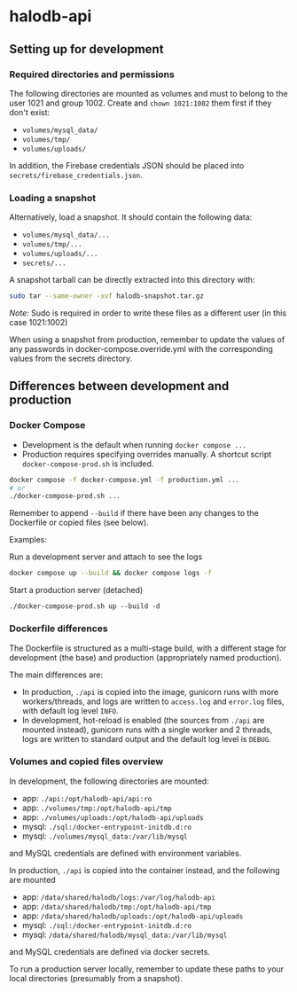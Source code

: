 # halodb-api

## Setting up for development

### Required directories and permissions

The following directories are mounted as volumes and must to belong to the user 1021 and group 1002. Create and `chown 1021:1002` them first if they don't exist:

- `volumes/mysql_data/`
- `volumes/tmp/`
- `volumes/uploads/`

In addition, the Firebase credentials JSON should be placed into `secrets/firebase_credentials.json`.

### Loading a snapshot

Alternatively, load a snapshot. It should contain the following data:

- `volumes/mysql_data/...`
- `volumes/tmp/...`
- `volumes/uploads/...`
- `secrets/...`

A snapshot tarball can be directly extracted into this directory with:

```sh
sudo tar --same-owner -xvf halodb-snapshot.tar.gz
```

*Note:* Sudo is required in order to write these files as a different user (in
this case 1021:1002)

When using a snapshot from production, remember to update the values of any
passwords in docker-compose.override.yml with the corresponding values from the
secrets directory.

## Differences between development and production

### Docker Compose

* Development is the default when running `docker compose ...`
* Production requires specifying overrides manually. A shortcut script `docker-compose-prod.sh` is included.
```bash
docker compose -f docker-compose.yml -f production.yml ...
# or
./docker-compose-prod.sh ...
```

Remember to append `--build` if there have been any changes to the Dockerfile
or copied files (see below).

Examples:

Run a development server and attach to see the logs
```bash
docker compose up --build && docker compose logs -f
```

Start a production server (detached)
```
./docker-compose-prod.sh up --build -d
```

### Dockerfile differences

The Dockerfile is structured as a multi-stage build, with a different stage for development (the base) and production (appropriately named production).

The main differences are:

* In production, `./api` is copied into the image, gunicorn runs with more workers/threads, and logs are written to `access.log` and `error.log` files, with default log level `INFO`.
* In development, hot-reload is enabled (the sources from `./api` are mounted instead), gunicorn runs with a single worker and 2 threads, logs are written to standard output and the default log level is `DEBUG`.

### Volumes and copied files overview

In development, the following directories are mounted:

* app: `./api:/opt/halodb-api/api:ro`
* app: `./volumes/tmp:/opt/halodb-api/tmp`
* app: `./volumes/uploads:/opt/halodb-api/uploads`
* mysql: `./sql:/docker-entrypoint-initdb.d:ro`
* mysql: `./volumes/mysql_data:/var/lib/mysql`

and MySQL credentials are defined with environment variables.

In production, `./api` is copied into the container instead, and the following are mounted

* app: `/data/shared/halodb/logs:/var/log/halodb-api`
* app: `/data/shared/halodb/tmp:/opt/halodb-api/tmp`
* app: `/data/shared/halodb/uploads:/opt/halodb-api/uploads`
* mysql: `./sql:/docker-entrypoint-initdb.d:ro`
* mysql: `/data/shared/halodb/mysql_data:/var/lib/mysql`

and MySQL credentials are defined via docker secrets.

To run a production server locally, remember to update these paths to your local directories (presumably from a snapshot).

